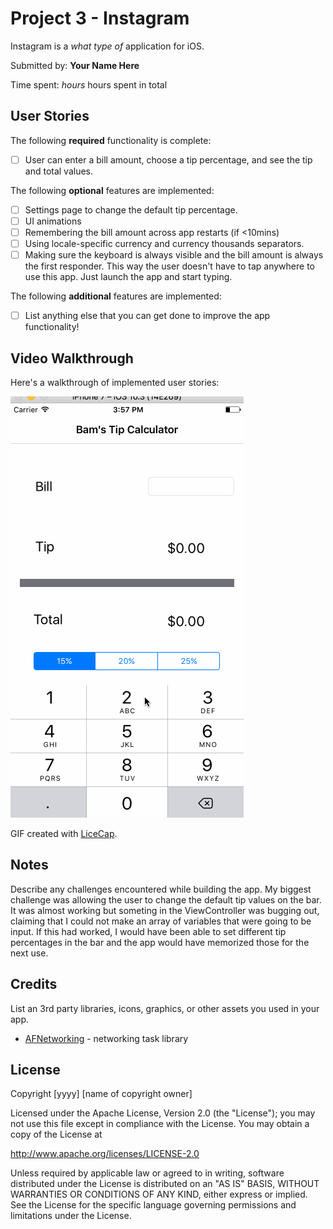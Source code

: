 # Project 3 - Instagram

Instagram is a *what type of* application for iOS.

Submitted by: **Your Name Here**

Time spent: *hours* hours spent in total

## User Stories

The following **required** functionality is complete:

* [ ] User can enter a bill amount, choose a tip percentage, and see the tip and total values.

The following **optional** features are implemented:
* [ ] Settings page to change the default tip percentage.
* [ ] UI animations
* [ ] Remembering the bill amount across app restarts (if <10mins)
* [ ] Using locale-specific currency and currency thousands separators.
* [ ] Making sure the keyboard is always visible and the bill amount is always the first responder. This way the user doesn't have to tap anywhere to use this app. Just launch the app and start typing.

The following **additional** features are implemented:

- [ ] List anything else that you can get done to improve the app functionality!

## Video Walkthrough

Here's a walkthrough of implemented user stories:

![](https://github.com/bamlak1/tippy/blob/master/TippyDemo.gif)

GIF created with [LiceCap](http://www.cockos.com/licecap/).

## Notes

Describe any challenges encountered while building the app.
My biggest challenge was allowing the user to change the default tip values on the bar. It was almost working but someting in the ViewController was bugging out, claiming that I could not make an array of variables that were going to be input. If this had worked, I would have been able to set different tip percentages in the bar and the app would have memorized those for the next use. 
## Credits

List an 3rd party libraries, icons, graphics, or other assets you used in your app.

- [AFNetworking](https://github.com/AFNetworking/AFNetworking) - networking task library

## License

Copyright [yyyy] [name of copyright owner]

Licensed under the Apache License, Version 2.0 (the "License");
you may not use this file except in compliance with the License.
You may obtain a copy of the License at

http://www.apache.org/licenses/LICENSE-2.0

Unless required by applicable law or agreed to in writing, software
distributed under the License is distributed on an "AS IS" BASIS,
WITHOUT WARRANTIES OR CONDITIONS OF ANY KIND, either express or implied.
See the License for the specific language governing permissions and
limitations under the License.
